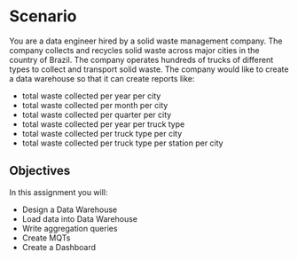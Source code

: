# Scenario
You are a data engineer hired by a solid waste management company. The company collects and recycles solid waste across major cities in the country of Brazil. The company operates hundreds of trucks of different types to collect and transport solid waste. The company would like to create a data warehouse so that it can create reports like:
- total waste collected per year per city
- total waste collected per month per city
- total waste collected per quarter per city
- total waste collected per year per truck type
- total waste collected per truck type per city
- total waste collected per truck type per station per city

## Objectives
In this assignment you will:
- Design a Data Warehouse
- Load data into Data Warehouse
- Write aggregation queries
- Create MQTs
- Create a Dashboard

